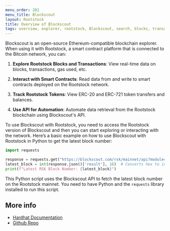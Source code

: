 ```yaml
---
menu_order: 201
menu_title: Blockscout
layout: Rootstock
title: Overview of Blockscout
tags: overview, explorer, rootstock, Blockscout, search, blocks, transactions, mainnet, tools
---
```


Blockscout is an open-source Ethereum-compatible blockchain explorer. When using it with Rootstock, a smart contract platform that is connected to the Bitcoin network, you can:

1. **Explore Rootstock Blocks and Transactions**: View real-time data on blocks, transactions, gas used, etc.

2. **Interact with Smart Contracts**: Read data from and write to smart contracts deployed on the Rootstock network.

3. **Track Rootstock Tokens**: View ERC-20 and ERC-721 token transfers and balances.

4. **Use API for Automation**: Automate data retrieval from the Rootstock blockchain using Blockscout's API.

To use Blockscout with Rootstock, you need to access the Rootstock version of Blockscout and then you can start exploring or interacting with the network. Here’s a basic example on how to use Blockscout with Rootstock in Python to get the latest block number:

```python
import requests

response = requests.get("https://blockscout.com/rsk/mainnet/api?module=block&action=eth_block_number")
latest_block = int(response.json()['result'], 16)  # Converts hex to integer
print(f"Latest RSK Block Number: {latest_block}")
```

This Python script uses the Blockscout API to fetch the latest block number on the Rootstock mainnet. You need to have Python and the `requests` library installed to run this script.

## More info
- [Hardhat Documentation](https://docs.blockscout.com/)
- [Github Repo](https://github.com/blockscout/blockscout)